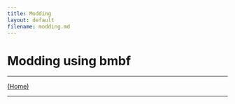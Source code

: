 ```yaml
---
title: Modding
layout: default
filename: modding.md
---
```


# Modding using bmbf


****
[(Home)](home.md)

****



